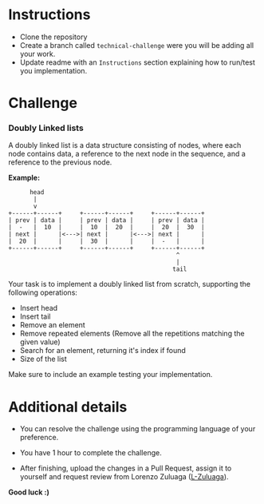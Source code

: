 # Instructions
- Clone the repository
- Create a branch called `technical-challenge` were you will be adding all your work.
- Update readme with an `Instructions` section explaining how to run/test you implementation.

# Challenge
### Doubly Linked lists

A doubly linked list is a data structure consisting of nodes, where each node contains data, a reference to the next node in the sequence, and a reference to the previous node.

**Example:**
```
      head
       |
       v
+------+------+     +------+------+     +------+------+
| prev | data |     | prev | data |     | prev | data |
|  -   |  10  |     |  10  |  20  |     |  20  |  30  |
| next |      |<--->| next |      |<--->| next |      |
|  20  |      |     |  30  |      |     |  -   |      |
+------+------+     +------+------+     +------+------+
                                               ^
                                               |
                                              tail
```

Your task is to implement a doubly linked list from scratch, supporting the following operations:
- Insert head
- Insert tail
- Remove an element
- Remove repeated elements (Remove all the repetitions matching the given value)
- Search for an element, returning it's index if found
- Size of the list

Make sure to include an example testing your implementation.

# Additional details
- You can resolve the challenge using the programming language of your preference.

- You have 1 hour to complete the challenge.

- After finishing, upload the changes in a Pull Request, assign it to yourself and request review from Lorenzo Zuluaga ([L-Zuluaga](https://github.com/L-Zuluaga)).


**Good luck :)**
